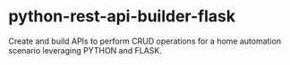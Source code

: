 # python-rest-api-builder-flask
Create and build APIs to perform CRUD operations for a home automation scenario leveraging PYTHON and FLASK.
